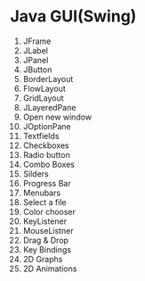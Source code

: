 # Java GUI(Swing)

1. JFrame
2. JLabel
3. JPanel
4. JButton
5. BorderLayout
6. FlowLayout
7. GridLayout
8. JLayeredPane
9. Open new window
10. JOptionPane
11. Textfields
12. Checkboxes
13. Radio button
14. Combo Boxes
15. Silders
16. Progress Bar
17. Menubars
18. Select a file
19. Color chooser
20. KeyListener
21. MouseListner
22. Drag & Drop
23. Key Bindings
24. 2D Graphs
25. 2D Animations
